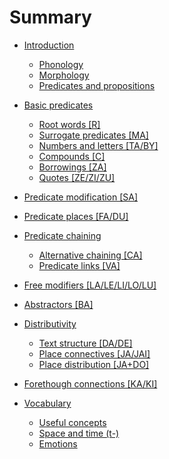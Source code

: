# Summary

- [Introduction](introduction.md)
  - [Phonology]()
  - [Morphology](morphology.md)
  - [Predicates and propositions](predicates_and_propositions.md)
  
- [Basic predicates](basic_predicates.md)
  - [Root words [R]](root_words.md)
  - [Surrogate predicates [MA]](surrogate_predicates.md)
  - [Numbers and letters [TA/BY]](numbers_and_letters.md)
  - [Compounds [C]](compounds.md)
  - [Borrowings [ZA]](borrowings.md)
  - [Quotes [ZE/ZI/ZU]](quotes.md)

- [Predicate modification [SA]](predicate_modification.md)

- [Predicate places [FA/DU]](predicate_places.md)

- [Predicate chaining](predicate_chaining.md)
  - [Alternative chaining [CA]](alternative_chaining.md)
  - [Predicate links [VA]](predicate_links.md)

- [Free modifiers [LA/LE/LI/LO/LU]](free_modifiers.md)

- [Abstractors [BA]](abstractors.md)

- [Distributivity]()
  - [Text structure [DA/DE]]()
  - [Place connectives [JA/JAI]]()
  - [Place distribution [JA+DO]]()

- [Forethough connections [KA/KI]]()

- [Vocabulary]()
  - [Useful concepts]()
  - [Space and time (t-)](space_and_time.md)
  - [Emotions]()